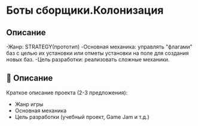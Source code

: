 # Боты сборщики.Колонизация 

##  Описание

 -Жанр: STRATEGY(прототип)
 -Основная механика: управлять "флагами" баз с целью их установки или отметы установки на поле для создания новых баз.
 -Цель разработки: реализовать сложные механики.

## 📌 Описание
Краткое описание проекта (2-3 предложения):
- Жанр игры
- Основная механика
- Цель разработки (учебный проект, Game Jam и т.д.)

